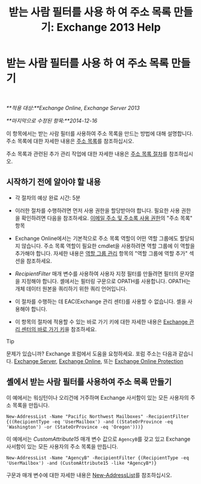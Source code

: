 ﻿---
title: '받는 사람 필터를 사용 하 여 주소 목록 만들기: Exchange 2013 Help'
TOCTitle: 받는 사람 필터를 사용 하 여 주소 목록 만들기
ms:assetid: 8eabea64-97c6-40af-b61c-9b6a125cbdf1
ms:mtpsurl: https://technet.microsoft.com/ko-kr/library/Bb123718(v=EXCHG.150)
ms:contentKeyID: 50483654
ms.date: 05/22/2018
mtps_version: v=EXCHG.150
ms.translationtype: MT
---

# 받는 사람 필터를 사용 하 여 주소 목록 만들기

 

_**적용 대상:**Exchange Online, Exchange Server 2013_

_**마지막으로 수정된 항목:**2014-12-16_

이 항목에서는 받는 사람 필터를 사용하여 주소 목록을 만드는 방법에 대해 설명합니다. 주소 목록에 대한 자세한 내용은 [주소 목록](address-lists-exchange-2013-help.md)를 참조하십시오.

주소 목록과 관련된 추가 관리 작업에 대한 자세한 내용은 [주소 목록 절차](address-list-procedures-exchange-2013-help.md)를 참조하십시오.

## 시작하기 전에 알아야 할 내용

  - 각 절차의 예상 완료 시간: 5분

  - 이러한 절차를 수행하려면 먼저 사용 권한을 할당받아야 합니다. 필요한 사용 권한을 확인하려면 다음을 참조하세요. [이메일 주소 및 주소록 사용 권한](email-address-and-address-book-permissions-exchange-2013-help.md)의 "주소 목록" 항목

  - Exchange Online에서는 기본적으로 주소 목록 역할이 어떤 역할 그룹에도 할당되지 않습니다. 주소 목록 역할이 필요한 cmdlet을 사용하려면 역할 그룹에 이 역할을 추가해야 합니다. 자세한 내용은 [역할 그룹 관리](manage-role-groups-exchange-2013-help.md) 항목의 "역할 그룹에 역할 추가" 섹션을 참조하세요.

  - *RecipientFilter* 매개 변수를 사용하여 사용자 지정 필터를 만들려면 필터의 문자열을 지정해야 합니다. 셸에서는 필터링 구문으로 OPATH를 사용합니다. OPATH는 개체 데이터 원본을 쿼리하기 위한 쿼리 언어입니다.

  - 이 절차를 수행하는 데 EAC(Exchange 관리 센터)를 사용할 수 없습니다. 셸을 사용해야 합니다.

  - 이 항목의 절차에 적용할 수 있는 바로 가기 키에 대한 자세한 내용은 [Exchange 관리 센터의 바로 가기 키](keyboard-shortcuts-in-the-exchange-admin-center-exchange-online-protection-help.md)을 참조하세요.


> [!TIP]
> 문제가 있습니까? Exchange 포럼에서 도움을 요청하세요. 포럼 주소는 다음과 같습니다. <A href="https://go.microsoft.com/fwlink/p/?linkid=60612">Exchange Server</A>, <A href="https://go.microsoft.com/fwlink/p/?linkid=267542">Exchange Online</A>, 또는 <A href="https://go.microsoft.com/fwlink/p/?linkid=285351">Exchange Online Protection</A>



## 셸에서 받는 사람 필터를 사용하여 주소 목록 만들기

이 예에서는 워싱턴이나 오리건에 거주하며 Exchange 사서함이 있는 모든 사용자의 주소 목록을 만듭니다.

    New-AddressList -Name "Pacific Northwest Mailboxes" -RecipientFilter {((RecipientType -eq 'UserMailbox') -and ((StateOrProvince -eq 'Washington') -or (StateOrProvince -eq 'Oregon')))}

이 예에서는 *CustomAttribute15* 매개 변수 값으로 `AgencyB`를 갖고 있고 Exchange 사서함이 있는 모든 사용자의 주소 목록을 만듭니다.

    New-AddressList -Name "AgencyB" -RecipientFilter {(RecipientType -eq 'UserMailbox') -and (CustomAttribute15 -like *AgencyB*)}

구문과 매개 변수에 대한 자세한 내용은 [New-AddressList](https://technet.microsoft.com/ko-kr/library/aa996912\(v=exchg.150\))를 참조하십시오.

